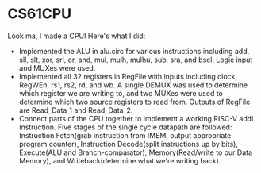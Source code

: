 # CS61CPU

Look ma, I made a CPU! Here's what I did:

- Implemented the ALU in alu.circ for various instructions including add, sll, slt, xor, srl, or, and, mul, mulh, mulhu, sub, sra, and bsel. Logic input and MUXes were used.
- Implemented all 32 registers in RegFile with inputs including clock, RegWEn, rs1, rs2, rd, and wb. A single DEMUX was used to determine which register we are writing to, and two MUXes were used to determine which two source registers to read from. Outputs of RegFile are Read_Data_1 and Read_Data_2.
- Connect parts of the CPU together to implement a working RISC-V addi instruction. Five stages of the single cycle datapath are followed: Instruction Fetch(grab instruction from IMEM, output appropriate program counter), Instruction Decode(split instructions up by bits), Execute(ALU and Branch-comparator), Memory(Read/write to our Data Memory), and Writeback(determine what we're writing back).
